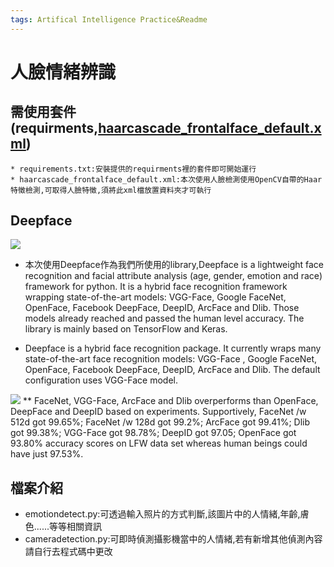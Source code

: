 ```yaml
---
tags: Artifical Intelligence Practice&Readme
---
```

# 人臉情緒辨識
## 需使用套件(requirments,[haarcascade_frontalface_default.xml](https://github.com/opencv/opencv/tree/master/data/haarcascades))
```
* requirements.txt:安裝提供的requirments裡的套件即可開始運行
* haarcascade_frontalface_default.xml:本次使用人臉檢測使用OpenCV自帶的Haar特徵檢測,可取得人臉特徵,須將此xml檔放置資料夾才可執行

```
## Deepface
![](https://i.imgur.com/pycPav2.png)
* 本次使用Deepface作為我們所使用的library,Deepface is a lightweight face recognition and facial attribute analysis (age, gender, emotion and race) framework for python. It is a hybrid face recognition framework wrapping state-of-the-art models: VGG-Face, Google FaceNet, OpenFace, Facebook DeepFace, DeepID, ArcFace and Dlib. Those models already reached and passed the human level accuracy. The library is mainly based on TensorFlow and Keras.
 
* Deepface is a hybrid face recognition package. It currently wraps many state-of-the-art face recognition models: VGG-Face , Google FaceNet, OpenFace, Facebook DeepFace, DeepID, ArcFace and Dlib. The default configuration uses VGG-Face model.

![](https://i.imgur.com/3mzEGT6.png)
    ** FaceNet, VGG-Face, ArcFace and Dlib overperforms than OpenFace, DeepFace and DeepID based on experiments. Supportively, FaceNet /w 512d got 99.65%; FaceNet /w 128d got 99.2%; ArcFace got 99.41%; Dlib got 99.38%; VGG-Face got 98.78%; DeepID got 97.05; OpenFace got 93.80% accuracy scores on LFW data set whereas human beings could have just 97.53%.




## 檔案介紹
* emotiondetect.py:可透過輸入照片的方式判斷,該圖片中的人情緒,年齡,膚色......等等相關資訊
* cameradetection.py:可即時偵測攝影機當中的人情緒,若有新增其他偵測內容請自行去程式碼中更改